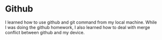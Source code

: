 # Github

I learned how to use github and git command from my local machine. While I was doing the github homework, I also learned how to deal with merge conflict between github and my device.

